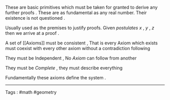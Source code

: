 These are basic primitives which must be taken for granted to derive any further proofs . These are as fundamental as any real number. Their existence is not questioned . 

Usually used as the premises to justify proofs. Given *postulates* $x \ , \ y \  , \ z$  then we arrive at a proof . 


A set of [[Axioms]] must be consistent , That is every Axiom which exists must coexist with every other axiom without a contradiction following 

They must be Independent , No *Axiom* can follow from another 

They must be *Complete* , they must describe everything 


Fundamentally these axioms define the system . 

___
Tags : #math #geometry 
